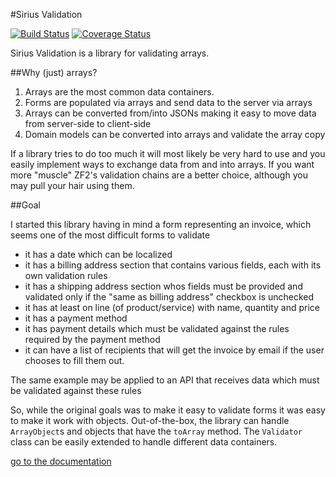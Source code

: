 #Sirius Validation

[![Build Status](https://travis-ci.org/adrianmiu/SiriusValidation.png?branch=master)](https://travis-ci.org/adrianmiu/SiriusValidation)
[![Coverage Status](https://coveralls.io/repos/adrianmiu/SiriusValidation/badge.png?branch=master)](https://coveralls.io/r/adrianmiu/SiriusValidation?branch=master)

Sirius Validation is a library for validating arrays.

##Why (just) arrays?

1. Arrays are the most common data containers. 
2. Forms are populated via arrays and send data to the server via arrays
3. Arrays can be converted from/into JSONs making it easy to move data from server-side to client-side
4. Domain models can be converted into arrays and validate the array copy

If a library tries to do too much it will most likely be very hard to use and you easily implement ways to exchange data from and into arrays.
If you want more "muscle" ZF2's validation chains are a better choice, although you may pull your hair using them.

##Goal

I started this library having in mind a form representing an invoice, which seems one of the most difficult forms to validate
- it has a date which can be localized
- it has a billing address section that contains various fields, each with its own validation rules
- it has a shipping address section whos fields must be provided and validated only if the "same as billing address" checkbox is unchecked
- it has at least on line (of product/service) with name, quantity and price
- it has a payment method
- it has payment details which must be validated against the rules required by the payment method
- it can have a list of recipients that will get the invoice by email if the user chooses to fill them out.

The same example may be applied to an API that receives data which must be validated against these rules

So, while the original goals was to make it easy to validate forms it was easy to make it work with objects. 
Out-of-the-box, the library can handle `ArrayObject`s and objects that have the `toArray` method. The `Validator` class can be easily extended to handle different data containers.

[go to the documentation](docs/index.md)
